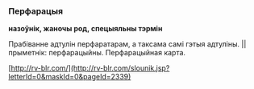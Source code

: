 ### Перфарацыя
**назоўнік, жаночы род, спецыяльны тэрмін**

Прабіванне адтулін перфаратарам, а таксама самі гэтыя адтуліны. || прыметнік: перфарацыйны. Перфарацыйная карта.

<a rel="author">[http://rv-blr.com/](http://rv-blr.com/slounik.jsp?letterId=0&maskId=0&pageId=2339)</a>

